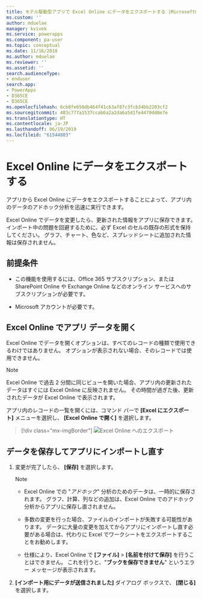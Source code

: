 ```yaml
---
title: モデル駆動型アプリで Excel Online にデータをエクスポートする |MicrosoftDocs
ms.custom: ''
author: mduelae
manager: kvivek
ms.service: powerapps
ms.component: pa-user
ms.topic: conceptual
ms.date: 11/16/2018
ms.author: mduelae
ms.reviewer: ''
ms.assetid: ''
search.audienceType:
- enduser
search.app:
- PowerApps
- D365CE
- D365CE
ms.openlocfilehash: 6cb8fe650db464f41c63af87c3fcb34bb2203cf2
ms.sourcegitcommit: 483c777a1537ccab6a2a2da6a5d1fe4470dd0e7e
ms.translationtype: HT
ms.contentlocale: ja-JP
ms.lasthandoff: 06/19/2019
ms.locfileid: "61544803"
---
```

# <a name="export-your-data-to-excel-online"></a>Excel Online にデータをエクスポートする 

アプリから Excel Online にデータをエクスポートすることによって、アプリ内のデータのアドホック分析を迅速に実行できます。
  
Excel Online でデータを変更したら、更新された情報をアプリに保存できます。 インポート中の問題を回避するために、必ず Excel のセルの既存の形式を保持してください。 グラフ、チャート、色など、スプレッドシートに追加された情報は保存されません。  
  
## <a name="prerequisites"></a>前提条件  
  
- この機能を使用するには、Office 365 サブスクリプション、または SharePoint Online や Exchange Online などのオンライン サービスへのサブスクリプションが必要です。
  
- Microsoft アカウントが必要です。    
  
## <a name="open-app-data-in-excel-online"></a>Excel Online でアプリ データを開く  

Excel Online でデータを開くオプションは、すべてのレコードの種類で使用できるわけではありません。 オプションが表示されない場合、そのレコードでは使用できません。  
  
> [!NOTE]
> Excel Online で過去 2 分間に同じビューを開いた場合、アプリ内の更新されたデータはすぐには Excel Online に反映されません。 その時間が過ぎた後、更新されたデータが Excel Online で表示されます。
  
アプリ内のレコードの一覧を開くには、コマンド バーで **[Excel にエクスポート]** メニューを選択し、 **[Excel Online で開く]** を選択します。 

> [!div class="mx-imgBorder"] 
> ![Excel Online へのエクスポート](media/exportexcelonline.png "Excel Online へのエクスポート")  

  
## <a name="save-your-data-and-import-it-back-to-the-app"></a>データを保存してアプリにインポートし直す  
  
1. 変更が完了したら、 **[保存]** を選択します。  
  
   > [!NOTE]
   > - Excel Online での "*アドホック*" 分析のためのデータは、一時的に保存されます。 グラフ、計算、列などの追加は、Excel Online でのアドホック分析からアプリに保存し直されません。  
   > 
   > - 多数の変更を行った場合、ファイルのインポートが失敗する可能性があります。 データに大量の変更を加えてからアプリにインポートし直す必要がある場合は、代わりに Excel でワークシートをエクスポートすることをお勧めします。  
   > 
   > - 仕様により、Excel Online で **[ファイル]**  >  **[名前を付けて保存]** を行うことはできません。 これを行うと、"**ブックを保存できません**" というエラー メッセージが表示されます。   
2. **[インポート用にデータが送信されました]** ダイアログ ボックスで、 **[閉じる]** を選択します。  
  

  

 
